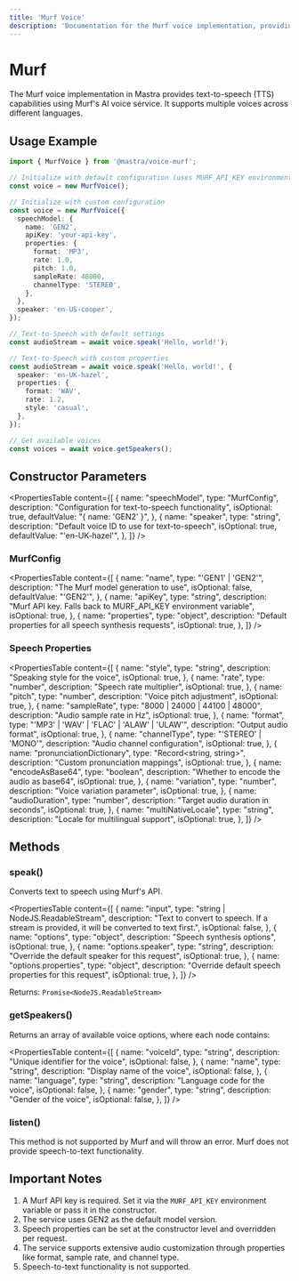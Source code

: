 ```yaml
---
title: 'Murf Voice'
description: 'Documentation for the Murf voice implementation, providing text-to-speech capabilities.'
---
```


# Murf

The Murf voice implementation in Mastra provides text-to-speech (TTS) capabilities using Murf's AI voice service. It supports multiple voices across different languages.

## Usage Example

```typescript
import { MurfVoice } from '@mastra/voice-murf';

// Initialize with default configuration (uses MURF_API_KEY environment variable)
const voice = new MurfVoice();

// Initialize with custom configuration
const voice = new MurfVoice({
  speechModel: {
    name: 'GEN2',
    apiKey: 'your-api-key',
    properties: {
      format: 'MP3',
      rate: 1.0,
      pitch: 1.0,
      sampleRate: 48000,
      channelType: 'STEREO',
    },
  },
  speaker: 'en-US-cooper',
});

// Text-to-Speech with default settings
const audioStream = await voice.speak('Hello, world!');

// Text-to-Speech with custom properties
const audioStream = await voice.speak('Hello, world!', {
  speaker: 'en-UK-hazel',
  properties: {
    format: 'WAV',
    rate: 1.2,
    style: 'casual',
  },
});

// Get available voices
const voices = await voice.getSpeakers();
```

## Constructor Parameters

<PropertiesTable
content={[
{
name: "speechModel",
type: "MurfConfig",
description: "Configuration for text-to-speech functionality",
isOptional: true,
defaultValue: "{ name: 'GEN2' }",
},
{
name: "speaker",
type: "string",
description: "Default voice ID to use for text-to-speech",
isOptional: true,
defaultValue: "'en-UK-hazel'",
},
]}
/>

### MurfConfig

<PropertiesTable
content={[
{
name: "name",
type: "'GEN1' | 'GEN2'",
description: "The Murf model generation to use",
isOptional: false,
defaultValue: "'GEN2'",
},
{
name: "apiKey",
type: "string",
description:
"Murf API key. Falls back to MURF_API_KEY environment variable",
isOptional: true,
},
{
name: "properties",
type: "object",
description: "Default properties for all speech synthesis requests",
isOptional: true,
},
]}
/>

### Speech Properties

<PropertiesTable
content={[
{
name: "style",
type: "string",
description: "Speaking style for the voice",
isOptional: true,
},
{
name: "rate",
type: "number",
description: "Speech rate multiplier",
isOptional: true,
},
{
name: "pitch",
type: "number",
description: "Voice pitch adjustment",
isOptional: true,
},
{
name: "sampleRate",
type: "8000 | 24000 | 44100 | 48000",
description: "Audio sample rate in Hz",
isOptional: true,
},
{
name: "format",
type: "'MP3' | 'WAV' | 'FLAC' | 'ALAW' | 'ULAW'",
description: "Output audio format",
isOptional: true,
},
{
name: "channelType",
type: "'STEREO' | 'MONO'",
description: "Audio channel configuration",
isOptional: true,
},
{
name: "pronunciationDictionary",
type: "Record<string, string>",
description: "Custom pronunciation mappings",
isOptional: true,
},
{
name: "encodeAsBase64",
type: "boolean",
description: "Whether to encode the audio as base64",
isOptional: true,
},
{
name: "variation",
type: "number",
description: "Voice variation parameter",
isOptional: true,
},
{
name: "audioDuration",
type: "number",
description: "Target audio duration in seconds",
isOptional: true,
},
{
name: "multiNativeLocale",
type: "string",
description: "Locale for multilingual support",
isOptional: true,
},
]}
/>

## Methods

### speak()

Converts text to speech using Murf's API.

<PropertiesTable
content={[
{
name: "input",
type: "string | NodeJS.ReadableStream",
description:
"Text to convert to speech. If a stream is provided, it will be converted to text first.",
isOptional: false,
},
{
name: "options",
type: "object",
description: "Speech synthesis options",
isOptional: true,
},
{
name: "options.speaker",
type: "string",
description: "Override the default speaker for this request",
isOptional: true,
},
{
name: "options.properties",
type: "object",
description: "Override default speech properties for this request",
isOptional: true,
},
]}
/>

Returns: `Promise<NodeJS.ReadableStream>`

### getSpeakers()

Returns an array of available voice options, where each node contains:

<PropertiesTable
content={[
{
name: "voiceId",
type: "string",
description: "Unique identifier for the voice",
isOptional: false,
},
{
name: "name",
type: "string",
description: "Display name of the voice",
isOptional: false,
},
{
name: "language",
type: "string",
description: "Language code for the voice",
isOptional: false,
},
{
name: "gender",
type: "string",
description: "Gender of the voice",
isOptional: false,
},
]}
/>

### listen()

This method is not supported by Murf and will throw an error. Murf does not provide speech-to-text functionality.

## Important Notes

1. A Murf API key is required. Set it via the `MURF_API_KEY` environment variable or pass it in the constructor.
2. The service uses GEN2 as the default model version.
3. Speech properties can be set at the constructor level and overridden per request.
4. The service supports extensive audio customization through properties like format, sample rate, and channel type.
5. Speech-to-text functionality is not supported.
